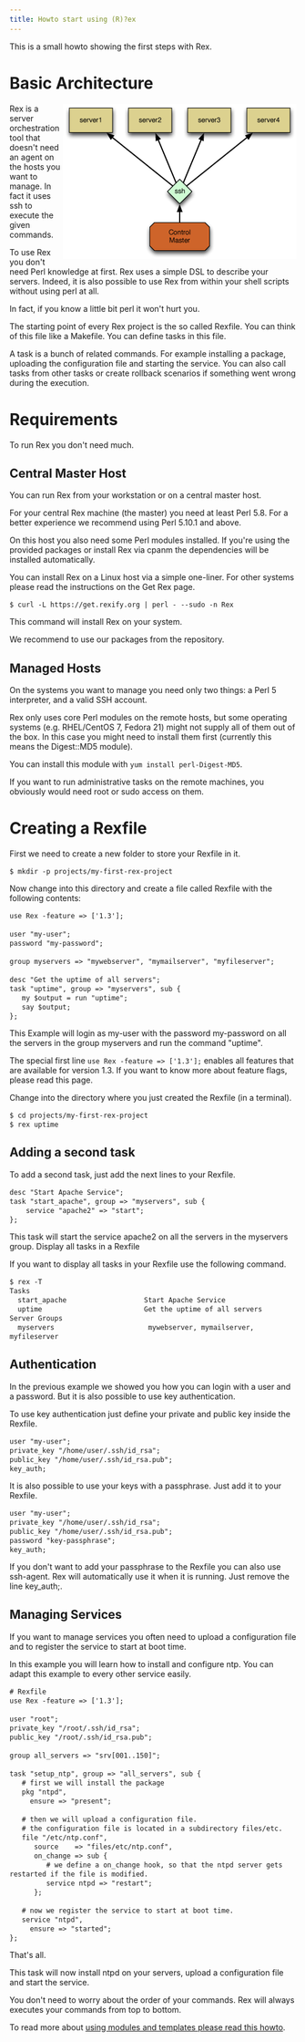 ```yaml
---
title: Howto start using (R)?ex
---
```


This is a small howto showing the first steps with Rex.

# Basic Architecture

<img style="float: right;" src="/public/images/skin/rexify.org/archi.png" width="410" height="272" />

Rex is a server orchestration tool that doesn't need an agent on the hosts you want to manage. In fact it uses ssh to execute the given commands.

To use Rex you don't need Perl knowledge at first. Rex uses a simple DSL to describe your servers. Indeed, it is also possible to use Rex from within your shell scripts without using perl at all.

In fact, if you know a little bit perl it won't hurt you.

The starting point of every Rex project is the so called Rexfile. You can think of this file like a Makefile. You can define tasks in this file.

A task is a bunch of related commands. For example installing a package, uploading the configuration file and starting the service. You can also call tasks from other tasks or create rollback scenarios if something went wrong during the execution.

# Requirements

To run Rex you don't need much.

## Central Master Host

You can run Rex from your workstation or on a central master host.

For your central Rex machine (the master) you need at least Perl 5.8. For a better experience we recommend using Perl 5.10.1 and above.

On this host you also need some Perl modules installed. If you're using the provided packages or install Rex via cpanm the dependencies will be installed automatically.

You can install Rex on a Linux host via a simple one-liner. For other systems please read the instructions on the Get Rex page.

    $ curl -L https://get.rexify.org | perl - --sudo -n Rex

This command will install Rex on your system.

We recommend to use our packages from the repository.

## Managed Hosts

On the systems you want to manage you need only two things: a Perl 5 interpreter, and a valid SSH account.

Rex only uses core Perl modules on the remote hosts, but some operating systems (e.g. RHEL/CentOS 7, Fedora 21) might not supply all of them out of the box. In this case you might need to install them first (currently this means the Digest::MD5 module).

You can install this module with `yum install perl-Digest-MD5`.

If you want to run administrative tasks on the remote machines, you obviously would need root or sudo access on them.

# Creating a Rexfile

First we need to create a new folder to store your Rexfile in it.

    $ mkdir -p projects/my-first-rex-project

Now change into this directory and create a file called Rexfile with the following contents:

    use Rex -feature => ['1.3'];
    
    user "my-user";
    password "my-password";
    
    group myservers => "mywebserver", "mymailserver", "myfileserver";
    
    desc "Get the uptime of all servers";
    task "uptime", group => "myservers", sub {
       my $output = run "uptime";
       say $output;
    };

This Example will login as my-user with the password my-password on all the servers in the group myservers and run the command "uptime".

The special first line `use Rex -feature => ['1.3'];` enables all features that are available for version 1.3. If you want to know more about feature flags, please read this page.

Change into the directory where you just created the Rexfile (in a terminal).

    $ cd projects/my-first-rex-project
    $ rex uptime

## Adding a second task

To add a second task, just add the next lines to your Rexfile.

    desc "Start Apache Service";
    task "start_apache", group => "myservers", sub {
        service "apache2" => "start";
    };

This task will start the service apache2 on all the servers in the myservers group.
Display all tasks in a Rexfile

If you want to display all tasks in your Rexfile use the following command.

    $ rex -T
    Tasks
      start_apache                   Start Apache Service
      uptime                         Get the uptime of all servers
    Server Groups
      myservers                       mywebserver, mymailserver, myfileserver

## Authentication

In the previous example we showed you how you can login with a user and a password. But it is also possible to use key authentication.

To use key authentication just define your private and public key inside the Rexfile.

    user "my-user";
    private_key "/home/user/.ssh/id_rsa";
    public_key "/home/user/.ssh/id_rsa.pub";
    key_auth;

It is also possible to use your keys with a passphrase. Just add it to your Rexfile.

    user "my-user";
    private_key "/home/user/.ssh/id_rsa";
    public_key "/home/user/.ssh/id_rsa.pub";
    password "key-passphrase";
    key_auth;

If you don't want to add your passphrase to the Rexfile you can also use ssh-agent. Rex will automatically use it when it is running. Just remove the line key\_auth;.

## Managing Services

If you want to manage services you often need to upload a configuration file and to register the service to start at boot time.

In this example you will learn how to install and configure ntp. You can adapt this example to every other service easily.

    # Rexfile
    use Rex -feature => ['1.3'];

    user "root";
    private_key "/root/.ssh/id_rsa";
    public_key "/root/.ssh/id_rsa.pub";

    group all_servers => "srv[001..150]";

    task "setup_ntp", group => "all_servers", sub {
       # first we will install the package
       pkg "ntpd",
         ensure => "present";

       # then we will upload a configuration file.
       # the configuration file is located in a subdirectory files/etc.
       file "/etc/ntp.conf",
          source    => "files/etc/ntp.conf",
          on_change => sub {
             # we define a on_change hook, so that the ntpd server gets restarted if the file is modified.
             service ntpd => "restart";
          };

       # now we register the service to start at boot time.
       service "ntpd",
         ensure => "started";
    };

That's all.

This task will now install ntpd on your servers, upload a configuration file and start the service.

You don't need to worry about the order of your commands. Rex will always executes your commands from top to bottom.

To read more about [using modules and templates please read this howto](../../docs/guides/using_modules_and_templates.html).
